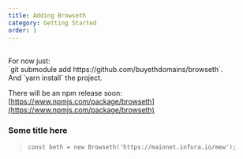 ```yaml
---
title: Adding Browseth
category: Getting Started
order: 1
---
```


<br/>
For now just:
<br>
`git submodule add https://github.com/buyethdomains/browseth`.
<br>
And `yarn install` the project.

There will be an npm release soon:
[https://www.npmjs.com/package/browseth](https://www.npmjs.com/package/browseth)

### Some title here

> `const beth = new Browseth('https://mainnet.infura.io/mew');`
